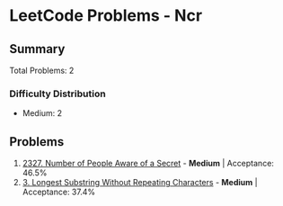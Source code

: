 # LeetCode Problems - Ncr

## Summary
Total Problems: 2

### Difficulty Distribution

- Medium: 2

## Problems

1. [2327. Number of People Aware of a Secret](https://leetcode.com/problems/number-of-people-aware-of-a-secret/) - **Medium** | Acceptance: 46.5%
2. [3. Longest Substring Without Repeating Characters](https://leetcode.com/problems/longest-substring-without-repeating-characters/) - **Medium** | Acceptance: 37.4%